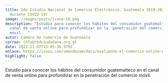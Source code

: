 ```yaml
---
title: 2do Estudio Nacional de Comercio Electrónico. Guatemala 2019-2020 (Pre y
  durante COVID-19)
image: /images/posts/icono-10.png
description: "Estudio para conocer los hábitos del consumidor guatemalteco en el
  canal de venta online para profundizar en la  penetración del comercio
  móvil.  "
autor: Camara de Comercio de Guatemala
correo: info@redciudadana.org.gt
date: 2022-11-07T15:05:36.979Z
enlace: https://issuu.com/vmendozam/docs/evaluando-el-comercio-online-en-guatemala-20200902
highlight: false
---
```

Estudio para conocer los hábitos del consumidor guatemalteco en el canal de venta online para profundizar en la penetración del comercio móvil.